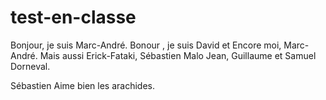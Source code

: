 # test-en-classe

Bonjour, je suis Marc-André.
Bonour , je suis David et Encore moi, Marc-André. Mais aussi Erick-Fataki, Sébastien Malo Jean, Guillaume et Samuel Dorneval.

Sébastien Aime bien les arachides.
